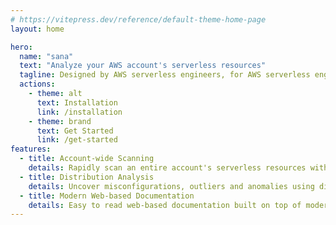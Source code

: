 ```yaml
---
# https://vitepress.dev/reference/default-theme-home-page
layout: home

hero:
  name: "sana"
  text: "Analyze your AWS account's serverless resources"
  tagline: Designed by AWS serverless engineers, for AWS serverless engineers
  actions:
    - theme: alt
      text: Installation
      link: /installation
    - theme: brand
      text: Get Started
      link: /get-started
features:
  - title: Account-wide Scanning
    details: Rapidly scan an entire account's serverless resources without leaving your VSCode
  - title: Distribution Analysis
    details: Uncover misconfigurations, outliers and anomalies using distribution analysis.
  - title: Modern Web-based Documentation
    details: Easy to read web-based documentation built on top of modern tooling.
---
```

